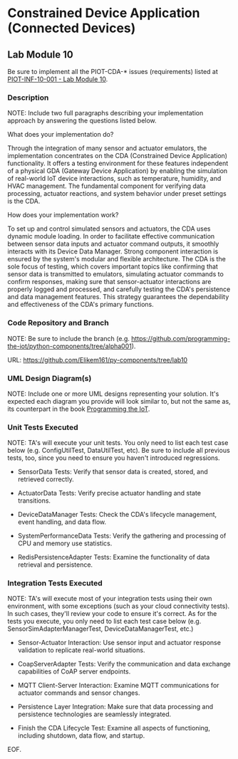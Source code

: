 # Constrained Device Application (Connected Devices)

## Lab Module 10

Be sure to implement all the PIOT-CDA-* issues (requirements) listed at [PIOT-INF-10-001 - Lab Module 10](https://github.com/orgs/programming-the-iot/projects/1#column-10488510).

### Description

NOTE: Include two full paragraphs describing your implementation approach by answering the questions listed below.

What does your implementation do? 

Through the integration of many sensor and actuator emulators, the implementation concentrates on the CDA (Constrained Device Application) functionality. 
It offers a testing environment for these features independent of a physical GDA (Gateway Device Application) by enabling the simulation of real-world IoT device interactions, such as temperature, humidity, and HVAC management. 
The fundamental component for verifying data processing, actuator reactions, and system behavior under preset settings is the CDA.

How does your implementation work?

To set up and control simulated sensors and actuators, the CDA uses dynamic module loading.
 In order to facilitate effective communication between sensor data inputs and actuator command outputs, 
 it smoothly interacts with its Device Data Manager. Strong component interaction is ensured by the system's modular and flexible architecture.
The CDA is the sole focus of testing, which covers important topics like confirming that sensor data is transmitted to emulators, 
simulating actuator commands to confirm responses, making sure that sensor-actuator interactions are properly logged and processed, and carefully testing the CDA's persistence and data management features. 
This strategy guarantees the dependability and effectiveness of the CDA's primary functions.

### Code Repository and Branch

NOTE: Be sure to include the branch (e.g. https://github.com/programming-the-iot/python-components/tree/alpha001).

URL: https://github.com/Elikem161/py-components/tree/lab10

### UML Design Diagram(s)

NOTE: Include one or more UML designs representing your solution. It's expected each
diagram you provide will look similar to, but not the same as, its counterpart in the
book [Programming the IoT](https://learning.oreilly.com/library/view/programming-the-internet/9781492081401/).


### Unit Tests Executed

NOTE: TA's will execute your unit tests. You only need to list each test case below
(e.g. ConfigUtilTest, DataUtilTest, etc). Be sure to include all previous tests, too,
since you need to ensure you haven't introduced regressions.

- SensorData Tests: Verify that sensor data is created, stored, and retrieved correctly.

- ActuatorData Tests: Verify precise actuator handling and state transitions.

- DeviceDataManager Tests: Check the CDA's lifecycle management, event handling, and data flow.

- SystemPerformanceData Tests: Verify the gathering and processing of CPU and memory use statistics.

- RedisPersistenceAdapter Tests: Examine the functionality of data retrieval and persistence.


### Integration Tests Executed

NOTE: TA's will execute most of your integration tests using their own environment, with
some exceptions (such as your cloud connectivity tests). In such cases, they'll review
your code to ensure it's correct. As for the tests you execute, you only need to list each
test case below (e.g. SensorSimAdapterManagerTest, DeviceDataManagerTest, etc.)

- Sensor-Actuator Interaction: Use sensor input and actuator response validation to replicate real-world situations.

- CoapServerAdapter Tests: Verify the communication and data exchange capabilities of CoAP server endpoints.

-  MQTT Client-Server Interaction: Examine MQTT communications for actuator commands and sensor changes.

- Persistence Layer Integration: Make sure that data processing and persistence technologies are seamlessly integrated.

- Finish the CDA Lifecycle Test: Examine all aspects of functioning, including shutdown, data flow, and startup.


EOF.
